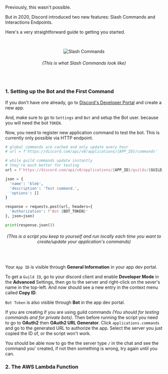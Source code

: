 Previously, this wasn't possible.

But in 2020, Discord introduced two new features: Slash Commands and Interactions Endpoints.

Here's a very straightforward guide to getting you started.

<br>

<p align="center">
  <img src="https://discord.com/assets/a660b11b63a95e932719346ff67ea60f.png" alt="Slash Commands"></img>
</p>

<h6 align="center"><i>(This is what Slash Commands look like)</i></h6>

<br>

### 1. Setting up the Bot and the First Command

If you don't have one already, go to [Discord's Developer Portal](https://discord.com/developers/applications) and create a new app.

And, make sure to go to `Settings` and `Bot` and setup the Bot user. because you will need the bot `TOKEN`.

Now, you need to register new application command to test the bot.
This is currently only possible via HTTP endpoint.

```python
# global commands are cached and only update every hour
# url = f'https://discord.com/api/v8/applications/{APP_ID}/commands'

# while guild commands update instantly
# they're much better for testing
url = f'https://discord.com/api/v8/applications/{APP_ID}/guilds/{GUILD_ID}/commands'

json = {
  'name': 'bleb',
  'description': 'Test command.',
  'options': []
}

response = requests.post(url, headers={
  'Authorization': f'Bot {BOT_TOKEN}'
}, json=json)

print(response.json())
```


<h6 align="center"><i>(This is a script you keep to yourself and run locally each time you want to create/update your application's commands)</i></h6>

<br>

Your `App ID` is visible through **General Information** in your app dev portal.

To get a `Guild ID`, go to your discord client and enable **Developer Mode** in the **Advanced** Settings,
then go to the server and right-click on the sever's name in the top-left. And now should see a new entry in the context menu called **Copy ID**.

`Bot Token` is also visible through **Bot** in the app dev portal.

If you are creating if you are using guild commands *(You should for testing commands and for private bots)*.
Then before running the script you need to go to **OAuth2** then **OAuth2 URL Generator**. Click `applications.commands` and go to the generated URL to authorize the app.
Select the server you just copied the ID of, or the script won't work.


You should be able now to go the the server type `/` in the chat and see the command you' created, if not then something is wrong, try again until you can.


### 2. The AWS Lambda Function


